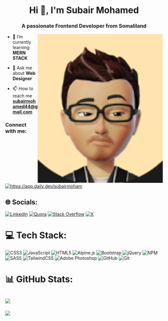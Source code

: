<h1 align="center">Hi 👋, I'm Subair Mohamed</h1>
<h3 align="center">A passionate Frontend Developer from Somaliland</h3>
<img align="right" alt="Coding" width="400" src="https://github.com/SubairMohamed/SubairMohamed/blob/main/Screenshot%20(3).png"/>

- 🌱 I’m currently learning **MERN STACK**

- 💬 Ask me about **Web Designer**

- 📫 How to reach me **subairmohamed44@gmail.com**

<h3 align="left">Connect with me:</h3>
<p align="left">
<a href="https://app.daily.dev/subairmoham" target="blank"><img align="center" src="https://raw.githubusercontent.com/rahuldkjain/github-profile-readme-generator/master/src/images/icons/Social/devto.svg" alt="https://app.daily.dev/subairmoham" height="30" width="40" /></a>

## 🌐 Socials:
[![LinkedIn](https://img.shields.io/badge/LinkedIn-%230077B5.svg?logo=linkedin&logoColor=white)](https://linkedin.com/in/https://linkedin.com/in/subair-mohamed-809338182/) [![Quora](https://img.shields.io/badge/Quora-%23B92B27.svg?logo=Quora&logoColor=white)](https://quora.com/profile/https://www.quora.com/Subair-Mohamed-3) [![Stack Overflow](https://img.shields.io/badge/-Stackoverflow-FE7A16?logo=stack-overflow&logoColor=white)](https://stackoverflow.com/users/https://stackoverflow.com/users/19454657/subair-mohamed) [![X](https://img.shields.io/badge/X-black.svg?logo=X&logoColor=white)](https://x.com/@subairmoham) 

# 💻 Tech Stack:
![CSS3](https://img.shields.io/badge/css3-%231572B6.svg?style=for-the-badge&logo=css3&logoColor=white) ![JavaScript](https://img.shields.io/badge/javascript-%23323330.svg?style=for-the-badge&logo=javascript&logoColor=%23F7DF1E) ![HTML5](https://img.shields.io/badge/html5-%23E34F26.svg?style=for-the-badge&logo=html5&logoColor=white) ![Alpine.js](https://img.shields.io/badge/alpinejs-white.svg?style=for-the-badge&logo=alpinedotjs&logoColor=%238BC0D0) ![Bootstrap](https://img.shields.io/badge/bootstrap-%238511FA.svg?style=for-the-badge&logo=bootstrap&logoColor=white) ![jQuery](https://img.shields.io/badge/jquery-%230769AD.svg?style=for-the-badge&logo=jquery&logoColor=white) ![NPM](https://img.shields.io/badge/NPM-%23CB3837.svg?style=for-the-badge&logo=npm&logoColor=white) ![SASS](https://img.shields.io/badge/SASS-hotpink.svg?style=for-the-badge&logo=SASS&logoColor=white) ![TailwindCSS](https://img.shields.io/badge/tailwindcss-%2338B2AC.svg?style=for-the-badge&logo=tailwind-css&logoColor=white) ![Adobe Photoshop](https://img.shields.io/badge/adobe%20photoshop-%2331A8FF.svg?style=for-the-badge&logo=adobe%20photoshop&logoColor=white) ![GitHub](https://img.shields.io/badge/github-%23121011.svg?style=for-the-badge&logo=github&logoColor=white) ![Git](https://img.shields.io/badge/git-%23F05033.svg?style=for-the-badge&logo=git&logoColor=white)
# 📊 GitHub Stats:
 ![](https://github-readme-stats.vercel.app/api?username=SubairMohamed&theme=dark&hide_border=false&include_all_commits=false&count_private=false)<br/>
---
[![](https://visitcount.itsvg.in/api?id=SubairMohamed&icon=0&color=0)](https://visitcount.itsvg.in)

<!-- Proudly created with GPRM ( https://gprm.itsvg.in ) -->

